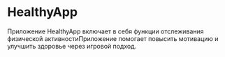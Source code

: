 # HealthyApp
Приложение HealthyApp включает в себя функции отслеживания физической активностиПриложение помогает повысить мотивацию и улучшить здоровье через игровой подход.
